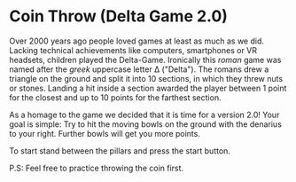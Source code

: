 # Coin Throw (Delta Game 2.0)

Over 2000 years ago people loved games at least as much as we did.
Lacking technical achievements like computers, smartphones or VR headsets, children played the Delta-Game.
Ironically this *roman* game was named after the *greek* uppercase letter Δ ("Delta"). The romans drew a triangle on the ground and split it into 10 sections, in which they threw nuts or stones. Landing a hit inside a section awarded the player between 1 point for the closest and up to 10 points for the farthest section.

As a homage to the game we decided that it is time for a version 2.0!
Your goal is simple: Try to hit the moving bowls on the ground with the denarius to your right. Further bowls will get you more points.

To start stand between the pillars and press the start button.

P.S: Feel free to practice throwing the coin first.